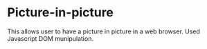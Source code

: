 # Picture-in-picture

This allows user to have a picture in picture in a web browser. Used Javascript DOM munipulation.
